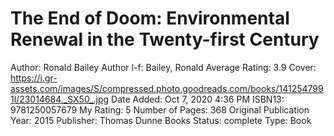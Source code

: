 # The End of Doom: Environmental Renewal in the Twenty-first Century

Author: Ronald Bailey
Author l-f: Bailey, Ronald
Average Rating: 3.9
Cover: https://i.gr-assets.com/images/S/compressed.photo.goodreads.com/books/1412547991l/23014684._SX50_.jpg
Date Added: Oct 7, 2020 4:36 PM
ISBN13: 9781250057679
My Rating: 5
Number of Pages: 368
Original Publication Year: 2015
Publisher: Thomas Dunne Books
Status: complete
Type: Book